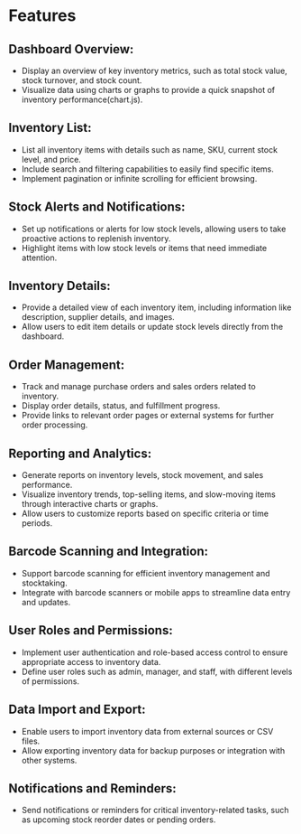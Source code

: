# Features

## Dashboard Overview:

* Display an overview of key inventory metrics, such as total stock value, stock turnover, and stock count.
* Visualize data using charts or graphs to provide a quick snapshot of inventory performance(chart.js).

## Inventory List:

* List all inventory items with details such as name, SKU, current stock level, and price.
* Include search and filtering capabilities to easily find specific items.
* Implement pagination or infinite scrolling for efficient browsing.

## Stock Alerts and Notifications:

* Set up notifications or alerts for low stock levels, allowing users to take proactive actions to replenish inventory.
* Highlight items with low stock levels or items that need immediate attention.

## Inventory Details:

* Provide a detailed view of each inventory item, including information like description, supplier details, and images.
* Allow users to edit item details or update stock levels directly from the dashboard.

## Order Management:

* Track and manage purchase orders and sales orders related to inventory.
* Display order details, status, and fulfillment progress.
* Provide links to relevant order pages or external systems for further order processing.

## Reporting and Analytics:

* Generate reports on inventory levels, stock movement, and sales performance.
* Visualize inventory trends, top-selling items, and slow-moving items through interactive charts or graphs.
* Allow users to customize reports based on specific criteria or time periods.

## Barcode Scanning and Integration:

* Support barcode scanning for efficient inventory management and stocktaking.
* Integrate with barcode scanners or mobile apps to streamline data entry and updates.

## User Roles and Permissions:

* Implement user authentication and role-based access control to ensure appropriate access to inventory data.
* Define user roles such as admin, manager, and staff, with different levels of permissions.

## Data Import and Export:

* Enable users to import inventory data from external sources or CSV files.
* Allow exporting inventory data for backup purposes or integration with other systems.

## Notifications and Reminders:

* Send notifications or reminders for critical inventory-related tasks, such as upcoming stock reorder dates or pending orders.
